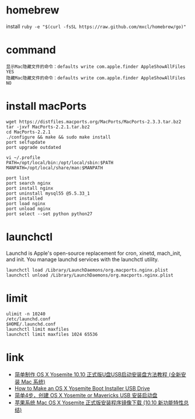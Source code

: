 # homebrew
install `ruby -e "$(curl -fsSL https://raw.github.com/mxcl/homebrew/go)"`

# command
```shell
显示Mac隐藏文件的命令：defaults write com.apple.finder AppleShowAllFiles YES
隐藏Mac隐藏文件的命令：defaults write com.apple.finder AppleShowAllFiles NO
```

# install macPorts
```shell
wget https://distfiles.macports.org/MacPorts/MacPorts-2.3.3.tar.bz2
tar -jxvf MacPorts-2.2.1.tar.bz2
cd MacPorts-2.2.1
./configure && make && sudo make install
port selfupdate
port upgrade outdated

vi ~/.profile
PATH=/opt/local/bin:/opt/local/sbin:$PATH
MANPATH=/opt/local/share/man:$MANPATH

port list
port search nginx
port install nginx
port uninstall mysql55 @5.5.33_1
port installed
port load nginx
port unload nginx
port select --set python python27
```

# launchctl
Launchd is Apple's open-source replacement for cron, xinetd, mach_init, and init. You manage launchd services with the launchctl utility.
```shell
launchctl load /Library/LaunchDaemons/org.macports.nginx.plist
launchctl unload /Library/LaunchDaemons/org.macports.nginx.plist
```

# limit
```shell
ulimit -n 10240
/etc/launchd.conf
$HOME/.launchd.conf
launchctl limit maxfiles
launchctl limit maxfiles 1024 65536
```

# link
- [简单制作 OS X Yosemite 10.10 正式版U盘USB启动安装盘方法教程 (全新安装 Mac 系统)](http://www.iplaysoft.com/osx-yosemite-usb-install-drive.html)
- [How to Make an OS X Yosemite Boot Installer USB Drive](http://osxdaily.com/2014/10/16/make-os-x-yosemite-boot-install-drive/)
- [简单4步，创建 OS X Yosemite or Mavericks USB 安装启动盘](http://ksmx.me/create-an-os-x-mavericks-usb-installer/)
- [苹果系统 Mac OS X Yosemite 正式版安装程序镜像下载 (10.10 新功能特性总结)](http://www.iplaysoft.com/osx-yosemite.html)
